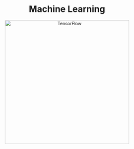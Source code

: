 <div align="center">
  <h1>Machine Learning</h1>
  <img scr="https://datascientest.com/en/wp-content/uploads/sites/9/2023/10/formation-tensorflow-1024x453.jpg" alt="TensorFlow" width="400"
</div>
